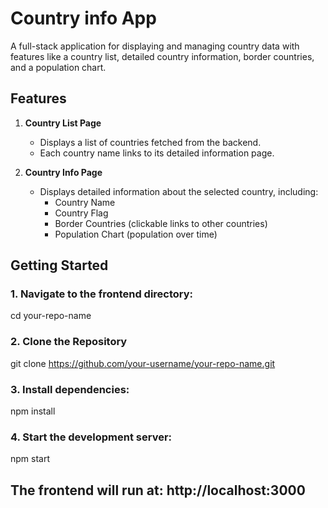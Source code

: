 # Country info App

A full-stack application for displaying and managing country data with features like a country list, detailed country information, border countries, and a population chart.

## Features

1. **Country List Page**
   - Displays a list of countries fetched from the backend.
   - Each country name links to its detailed information page.

2. **Country Info Page**
   - Displays detailed information about the selected country, including:
     - Country Name
     - Country Flag
     - Border Countries (clickable links to other countries)
     - Population Chart (population over time)

## Getting Started

### 1. Navigate to the frontend directory:

cd your-repo-name


### 2. Clone the Repository

git clone https://github.com/your-username/your-repo-name.git

### 3. Install dependencies:
npm install

### 4. Start the development server:
npm start

## The frontend will run at: http://localhost:3000